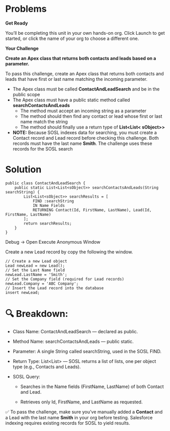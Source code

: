# Problems

**Get Ready**

You’ll be completing this unit in your own hands-on org. Click Launch to get started, or click the name of your org to choose a different one.

**Your Challenge**

**Create an Apex class that returns both contacts and leads based on a parameter.**

To pass this challenge, create an Apex class that returns both contacts and leads that have first or last name matching the incoming parameter.


* The Apex class must be called **ContactAndLeadSearch** and be in the public scope
* The Apex class must have a public static method called **searchContactsAndLeads**
    - The method must accept an incoming string as a parameter
    - The method should then find any contact or lead whose first or last name match the string
    - The method should finally use a return type of **List<List< sObject>>**
* **NOTE:** Because SOSL indexes data for searching, you must create a Contact record and Lead record before checking this challenge. Both records must have the last name **Smith**. The challenge uses these records for the SOSL search


# Solution

``` apex
public class ContactAndLeadSearch {
    public static List<List<sObject>> searchContactsAndLeads(String searchString) {
        List<List<sObject>> searchResults = [
            FIND :searchString
            IN Name Fields
            RETURNING Contact(Id, FirstName, LastName), Lead(Id, FirstName, LastName)
        ];
        return searchResults;
    }
}

```
Debug -> Open Execute Anonymous Window


Create a new Lead record by copy the following the window. 
``` apex
// Create a new Lead object
Lead newLead = new Lead();
// Set the Last Name field
newLead.LastName = 'Smith';
// Set the Company field (required for Lead records)
newLead.Company = 'ABC Company';
// Insert the Lead record into the database
insert newLead; 
```


# 🔍 Breakdown:
* Class Name: ContactAndLeadSearch — declared as public.

* Method Name: searchContactsAndLeads — public static.

* Parameter: A single String called searchString, used in the SOSL FIND.

* Return Type: List<List<sObject>> — SOSL returns a list of lists, one per object type (e.g., Contacts and Leads).

* SOSL Query:

     - Searches in the Name fields (FirstName, LastName) of both Contact and Lead.

     - Retrieves only Id, FirstName, and LastName as requested.

✅ To pass the challenge, make sure you’ve manually added a **Contact** and a Lead with the last name **Smith** in your org before testing. Salesforce indexing requires existing records for SOSL to yield results.